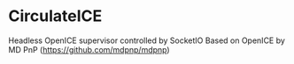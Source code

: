 # CirculateICE
Headless OpenICE supervisor controlled by SocketIO
Based on OpenICE by MD PnP (https://github.com/mdpnp/mdpnp)
